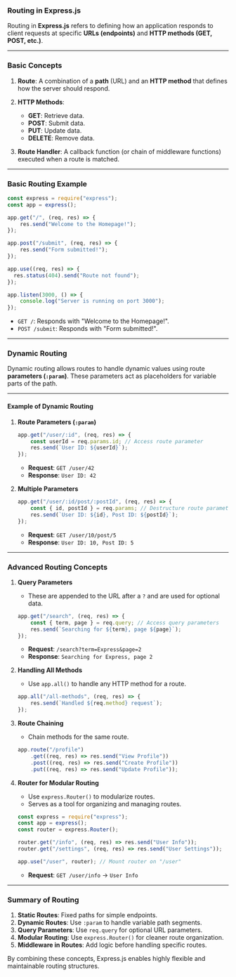 ### **Routing in Express.js**

Routing in **Express.js** refers to defining how an application responds to client requests at specific **URLs (endpoints)** and **HTTP methods (GET, POST, etc.)**.

---

### **Basic Concepts**

1. **Route**:
   A combination of a **path** (URL) and an **HTTP method** that defines how the server should respond.

2. **HTTP Methods**:
   - **GET**: Retrieve data.
   - **POST**: Submit data.
   - **PUT**: Update data.
   - **DELETE**: Remove data.

3. **Route Handler**:
   A callback function (or chain of middleware functions) executed when a route is matched.

---

### **Basic Routing Example**
```javascript
const express = require("express");
const app = express();

app.get("/", (req, res) => {
    res.send("Welcome to the Homepage!");
});

app.post("/submit", (req, res) => {
    res.send("Form submitted!");
});

app.use((req, res) => {
  res.status(404).send("Route not found");
});

app.listen(3000, () => {
    console.log("Server is running on port 3000");
});
```
- `GET /`: Responds with "Welcome to the Homepage!".
- `POST /submit`: Responds with "Form submitted!".

---

### **Dynamic Routing**

Dynamic routing allows routes to handle dynamic values using route **parameters (`:param`)**. These parameters act as placeholders for variable parts of the path.

---

#### **Example of Dynamic Routing**

1. **Route Parameters (`:param`)**
   ```javascript
   app.get("/user/:id", (req, res) => {
       const userId = req.params.id; // Access route parameter
       res.send(`User ID: ${userId}`);
   });
   ```

   - **Request**: `GET /user/42`
   - **Response**: `User ID: 42`

2. **Multiple Parameters**
   ```javascript
   app.get("/user/:id/post/:postId", (req, res) => {
       const { id, postId } = req.params; // Destructure route parameters
       res.send(`User ID: ${id}, Post ID: ${postId}`);
   });
   ```

   - **Request**: `GET /user/10/post/5`
   - **Response**: `User ID: 10, Post ID: 5`

---

### **Advanced Routing Concepts**

1. **Query Parameters**
   - These are appended to the URL after a `?` and are used for optional data.
   ```javascript
   app.get("/search", (req, res) => {
       const { term, page } = req.query; // Access query parameters
       res.send(`Searching for ${term}, page ${page}`);
   });
   ```
   - **Request**: `/search?term=Express&page=2`
   - **Response**: `Searching for Express, page 2`

2. **Handling All Methods**
   - Use `app.all()` to handle any HTTP method for a route.
   ```javascript
   app.all("/all-methods", (req, res) => {
       res.send(`Handled ${req.method} request`);
   });
   ```

3. **Route Chaining**
   - Chain methods for the same route.
   ```javascript
   app.route("/profile")
       .get((req, res) => res.send("View Profile"))
       .post((req, res) => res.send("Create Profile"))
       .put((req, res) => res.send("Update Profile"));
   ```

4. **Router for Modular Routing**
   - Use `express.Router()` to modularize routes.
   - Serves as a tool for organizing and managing routes.
   ```javascript
   const express = require("express");
   const app = express();
   const router = express.Router();

   router.get("/info", (req, res) => res.send("User Info"));
   router.get("/settings", (req, res) => res.send("User Settings"));

   app.use("/user", router); // Mount router on "/user"
   ```

   - **Request**: `GET /user/info` → `User Info`

---

### **Summary of Routing**
1. **Static Routes**: Fixed paths for simple endpoints.
2. **Dynamic Routes**: Use `:param` to handle variable path segments.
3. **Query Parameters**: Use `req.query` for optional URL parameters.
4. **Modular Routing**: Use `express.Router()` for cleaner route organization.
5. **Middleware in Routes**: Add logic before handling specific routes. 

By combining these concepts, Express.js enables highly flexible and maintainable routing structures.
